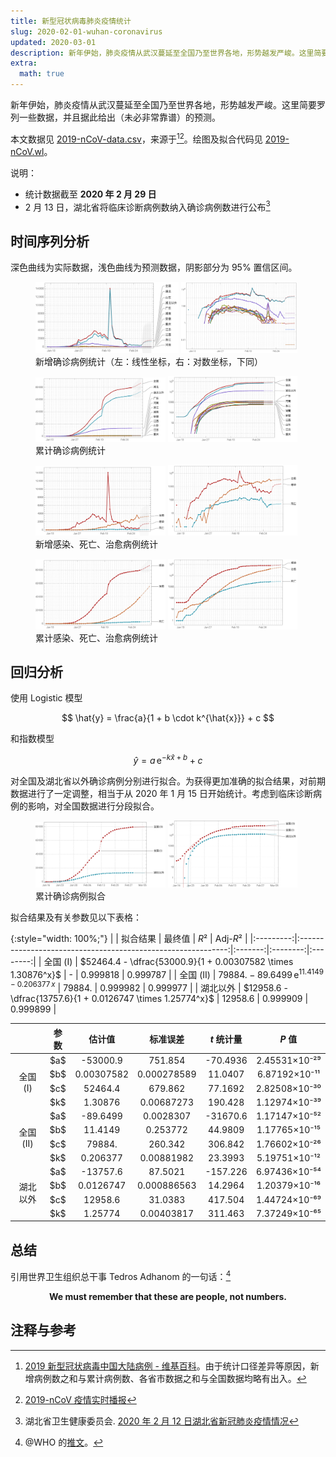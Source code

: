 ```yaml
---
title: 新型冠状病毒肺炎疫情统计
slug: 2020-02-01-wuhan-coronavirus
updated: 2020-03-01
description: 新年伊始，肺炎疫情从武汉蔓延至全国乃至世界各地，形势越发严峻。这里简要罗列一些数据，并且据此给出（未必非常靠谱）的预测。
extra:
  math: true
---
```


新年伊始，肺炎疫情从武汉蔓延至全国乃至世界各地，形势越发严峻。这里简要罗列一些数据，并且据此给出（未必非常靠谱）的预测。

本文数据见 [2019-nCoV-data.csv](https://github.com/stone-zeng/stone-zeng.github.io/blob/master/src/wuhan-coronavirus/2019-nCoV-data.csv)，来源于[^2019-nCoV-wiki][^2019-nCoV-tg]。绘图及拟合代码见 [2019-nCoV.wl](https://github.com/stone-zeng/stone-zeng.github.io/blob/master/src/wuhan-coronavirus/2019-nCoV.wl)。

[^2019-nCoV-wiki]: [2019 新型冠状病毒中国大陆病例 - 维基百科](https://zh.wikipedia.org/wiki/2019新型冠状病毒中国大陆病例)。由于统计口径差异等原因，新增病例数之和与累计病例数、各省市数据之和与全国数据均略有出入。
[^2019-nCoV-tg]: [2019-nCoV 疫情实时播报](https://t.me/nCoV2019)

说明：

- 统计数据截至 **2020 年 2 月 29 日**
- 2 月 13 日，湖北省将临床诊断病例数纳入确诊病例数进行公布[^hubei-02-13]

[^hubei-02-13]: 湖北省卫生健康委员会. [2020 年 2 月 12 日湖北省新冠肺炎疫情情况](http://wjw.hubei.gov.cn/fbjd/dtyw/202002/t20200213_2025581.shtml)

## 时间序列分析

深色曲线为实际数据，浅色曲线为预测数据，阴影部分为 95% 置信区间。

<figure>
  <img src="/images/wuhan-coronavirus/2019-nCoV-new.svg" alt="2019-nCoV-new" style="width: 54%;" class="invert">
  <img src="/images/wuhan-coronavirus/2019-nCoV-new-log.svg" alt="2019-nCoV-new-log" style="width: 44%;" class="invert">
  <figcaption>新增确诊病例统计（左：线性坐标，右：对数坐标，下同）</figcaption>
</figure>

<figure>
  <img src="/images/wuhan-coronavirus/2019-nCoV-total.svg" alt="2019-nCoV-total" style="width: 49%;" class="invert">
  <img src="/images/wuhan-coronavirus/2019-nCoV-total-log.svg" alt="2019-nCoV-total-log" style="width: 49%;" class="invert">
  <figcaption>累计确诊病例统计</figcaption>
</figure>

<figure>
  <img src="/images/wuhan-coronavirus/2019-nCoV-new-death-recovered.svg" alt="2019-nCoV-new-death-recovered" style="width: 49%;" class="invert">
  <img src="/images/wuhan-coronavirus/2019-nCoV-new-death-recovered-log.svg" alt="2019-nCoV-new-death-recovered-log" style="width: 49%;" class="invert">
  <figcaption>新增感染、死亡、治愈病例统计</figcaption>
</figure>

<figure>
  <img src="/images/wuhan-coronavirus/2019-nCoV-death-recovered.svg" alt="2019-nCoV-death-recovered" style="width: 49%;" class="invert">
  <img src="/images/wuhan-coronavirus/2019-nCoV-death-recovered-log.svg" alt="2019-nCoV-death-recovered-log" style="width: 49%;" class="invert">
  <figcaption>累计感染、死亡、治愈病例统计</figcaption>
</figure>

## 回归分析

使用 Logistic 模型

$$
\hat{y} = \frac{a}{1 + b \cdot k^{\hat{x}}} + c
$$

和指数模型

$$
\hat{y} = a \, \mathrm{e}^{-k\hat{x} + b} + c
$$

对全国及湖北省以外确诊病例分别进行拟合。为获得更加准确的拟合结果，对前期数据进行了一定调整，相当于从 2020 年 1 月 15 日开始统计。考虑到临床诊断病例的影响，对全国数据进行分段拟合。

<figure>
  <img src="/images/wuhan-coronavirus/2019-nCoV-regression.svg" alt="2019-nCoV-regression" style="width: 49%;" class="invert">
  <img src="/images/wuhan-coronavirus/2019-nCoV-regression-log.svg" alt="2019-nCoV-regression-log" style="width: 49%;" class="invert">
  <figcaption>累计确诊病例拟合</figcaption>
</figure>

拟合结果及有关参数见以下表格：

{:style="width: 100%;"}
|           | 拟合结果                                                     | 最终值  | *R*²     | Adj-*R*² |
|:---------:|:------------------------------------------------------------:|:-------:|:--------:|:--------:|
| 全国 (I)  | $52464.4 - \dfrac{53000.9}{1 + 0.00307582 \times 1.30876^x}$ | -       | 0.999818 | 0.999787 |
| 全国 (II) | $79884. - 89.6499 \, \mathrm{e}^{11.4149 - 0.206377 \, x}$   | 79884.  | 0.999982 | 0.999977 |
| 湖北以外  | $12958.6 - \dfrac{13757.6}{1 + 0.0126747 \times 1.25774^x}$  | 12958.6 | 0.999909 | 0.999899 |

<table style="width: 100%; text-align: center;">
  <thead>
    <tr>
      <th></th><th>参数</th><th>估计值</th><th>标准误差</th><th><em>t</em> 统计量</th><th><em>P</em> 值</th>
    </tr>
  </thead>
  <tbody>
    <tr>
      <td rowspan="4">全国 (I)</td>
      <td>$a$</td><td>-53000.9</td><td>751.854</td><td>-70.4936</td><td>2.45531×10⁻²⁹</td>
    </tr>
    <tr>
      <td>$b$</td><td>0.00307582</td><td>0.000278589</td><td>11.0407</td><td>6.87192×10⁻¹¹</td>
    </tr>
    <tr>
      <td>$c$</td><td>52464.4</td><td>679.862</td><td>77.1692</td><td>2.82508×10⁻³⁰</td>
    </tr>
    <tr>
      <td>$k$</td><td>1.30876</td><td>0.00687273</td><td>190.428</td><td>1.12974×10⁻³⁹</td>
    </tr>
    <tr>
      <td rowspan="4">全国 (II)</td>
      <td>$a$</td><td>-89.6499</td><td>0.0028307</td><td>-31670.6</td><td>1.17147×10⁻⁵²</td>
    </tr>
    <tr>
      <td>$b$</td><td>11.4149</td><td>0.253772</td><td>44.9809</td><td>1.17765×10⁻¹⁵</td>
    </tr>
    <tr>
      <td>$c$</td><td>79884.</td><td>260.342</td><td>306.842</td><td>1.76602×10⁻²⁶</td>
    </tr>
    <tr>
      <td>$k$</td><td>0.206377</td><td>0.00881982</td><td>23.3993</td><td>5.19751×10⁻¹²</td>
    </tr>
    <tr>
      <td rowspan="4">湖北以外</td>
      <td>$a$</td><td>-13757.6</td><td>87.5021</td><td>-157.226</td><td>6.97436×10⁻⁵⁴</td>
    </tr>
    <tr>
      <td>$b$</td><td>0.0126747</td><td>0.000886563</td><td>14.2964</td><td>1.20379×10⁻¹⁶</td>
    </tr>
    <tr>
      <td>$c$</td><td>12958.6</td><td>31.0383</td><td>417.504</td><td>1.44724×10⁻⁶⁹</td>
    </tr>
    <tr>
      <td>$k$</td><td>1.25774</td><td>0.00403817</td><td>311.463</td><td>7.37249×10⁻⁶⁵</td>
    </tr>
  </tbody>
</table>

<!-- x⁰ x¹ x² x³ x⁴ x⁵ x⁶ x⁷ x⁸ x⁹ x⁺ x⁻ x⁼ x⁽ x⁾ xⁿ -->

## 总结

引用世界卫生组织总干事 Tedros Adhanom 的一句话：[^who-twitter]

[^who-twitter]: @WHO 的[推文](https://twitter.com/WHO/status/1222969618505093121)。

<p style="text-align: center">
<strong>We must remember that these are people, not numbers.</strong>
</p>

## 注释与参考

<div id="footnotes"></div>
